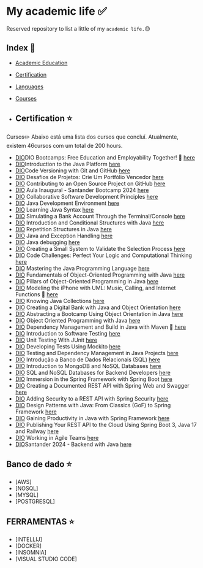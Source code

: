 # My academic life :white_check_mark:

Reserved repository to list a little of my `academic life.`:heart_eyes:


## Index :pushpin:
- [Academic Education](#education)
- [Certification](#certification)
- [Languages](#languages)
- [Courses](#courses)

- ## Certification <a name="certification"></a> :star:

Cursos✏️
Abaixo está uma lista dos cursos que concluí. Atualmente, existem 46cursos com um total de 200 hours.

- [DIO](https://www.dio.me/)DIO Bootcamps: Free Education and Employability Together! :paperclip: [here](https://hermes.dio.me/certificates/1TUAPLB3.pdf)
- [DIO](https://www.dio.me/)Introduction to the Java Platform [here](https://hermes.dio.me/certificates/ENQTVRL2.pdf)
- [DIO](https://www.dio.me/)Code Versioning with Git and GitHub [here](https://hermes.dio.me/certificates/G2LOGGIE.pdf)
- [DIO](https://www.dio.me/) Desafios de Projetos: Crie Um Portfólio Vencedor [here](https://hermes.dio.me/certificates/JIW9ZZR2.pdf)
- [DIO](https://www.dio.me/) Contributing to an Open Source Project on GitHub  [here](https://hermes.dio.me/certificates/WQG1KPAS.pdf)
- [DIO](https://www.dio.me/) Aula Inaugural - Santander Bootcamp 2024  [here](https://hermes.dio.me/certificates/DH1MSWWL.pdf)
- [DIO](https://www.dio.me/) Collaborative Software Development Principles [here](https://hermes.dio.me/certificates/HCZ7WMJ1.pdf)
- [DIO](https://www.dio.me/) Java Development Environment  [here](https://hermes.dio.me/certificates/HGGARMNL.pdf)
- [DIO](https://www.dio.me/) Learning Java Syntax [here](https://hermes.dio.me/certificates/ACLXVL25.pdf)
- [DIO](https://www.dio.me/) Simulating a Bank Account Through the Terminal/Console [here](https://hermes.dio.me/certificates/HYCD3IZ3.pdf)
- [DIO](https://www.dio.me/) Introduction and Conditional Structures with Java [here](https://hermes.dio.me/certificates/MABR5F91.pdf)
- [DIO](https://www.dio.me/) Repetition Structures in Java  [here](https://hermes.dio.me/certificates/VZT9RPD3.pdf)
- [DIO](https://www.dio.me/) Java and Exception Handling [here](https://hermes.dio.me/certificates/MVNMJR0G.pdf)
- [DIO](https://www.dio.me/) Java debugging  [here](https://hermes.dio.me/certificates/BAGWSLLI.pdf)
- [DIO](https://www.dio.me/) Creating a Small System to Validate the Selection Process  [here](https://hermes.dio.me/certificates/1FA2WFGW.pdf)
- [DIO](https://www.dio.me/) Code Challenges: Perfect Your Logic and Computational Thinking  [here](https://hermes.dio.me/certificates/CAYST7T1.pdf)
- [DIO](https://www.dio.me/) Mastering the Java Programming Language  [here](https://hermes.dio.me/certificates/PLOQUKGY.pdf)
- [DIO](https://www.dio.me/) Fundamentals of Object-Oriented Programming with Java  [here](https://hermes.dio.me/certificates/ROQABM0P.pdf)
- [DIO](https://www.dio.me/) Pillars of Object-Oriented Programming in Java [here](https://hermes.dio.me/certificates/75EYE6C5.pdf)
- [DIO](https://www.dio.me/) Modeling the iPhone with UML: Music, Calling, and Internet Functions :paperclip: [here](https://hermes.dio.me/certificates/YYPNLOZL.pdf)
- [DIO](https://www.dio.me/) Knowing Java Collections  [here](https://hermes.dio.me/certificates/KH4IHMCM.pdf)
- [DIO](https://www.dio.me/) Creating a Digital Bank with Java and Object Orientation  [here](https://hermes.dio.me/certificates/ETP3TAOA.pdf)
- [DIO](https://www.dio.me/) Abstracting a Bootcamp Using Object Orientation in Java  [here](https://hermes.dio.me/certificates/9BHA55J3.pdf)
- [DIO](https://www.dio.me/) Object Oriented Programming with Java  [here](https://hermes.dio.me/certificates/RWCWR6RO.pdf)
- [DIO](https://www.dio.me/) Dependency Management and Build in Java with Maven :paperclip: [here](https://hermes.dio.me/certificates/OG2QENI6.pdf)
- [DIO](https://www.dio.me/) Introduction to Software Testing  [here](https://hermes.dio.me/certificates/TUBOOBQV.pdf)
- [DIO](https://www.dio.me/) Unit Testing With JUnit  [here](https://hermes.dio.me/certificates/RNCSZZ4E.pdf)
- [DIO](https://www.dio.me/) Developing Tests Using Mockito [here](https://hermes.dio.me/certificates/FONA6SWD.pdf)
- [DIO](https://www.dio.me/) Testing and Dependency Management in Java Projects  [here](https://hermes.dio.me/certificates/TOYF4PVP.pdf)
- [DIO](https://www.dio.me/) Introdução a Banco de Dados Relacionais (SQL)  [here](https://hermes.dio.me/certificates/DJD5NEI8.pdf)
- [DIO](https://www.dio.me/) Introduction to MongoDB and NoSQL Databases [here](https://hermes.dio.me/certificates/XIEQEWGZ.pdf)
- [DIO](https://www.dio.me/) SQL and NoSQL Databases for Backend Developers [here](https://hermes.dio.me/certificates/XHDIHRZM.pdf)
- [DIO](https://www.dio.me/) Immersion in the Spring Framework with Spring Boot [here](https://hermes.dio.me/certificates/9XRMCXZL.pdf)
- [DIO](https://www.dio.me/) Creating a Documented REST API with Spring Web and Swagger [here](https://hermes.dio.me/certificates/OCGP7JGM.pdf)
- [DIO](https://www.dio.me/) Adding Security to a REST API with Spring Security  [here](https://hermes.dio.me/certificates/BKPDM07I.pdf)
- [DIO](https://www.dio.me/) Design Patterns with Java: From Classics (GoF) to Spring Framework  [here](https://hermes.dio.me/certificates/BJ7YRYJN.pdf)
- [DIO](https://www.dio.me/) Gaining Productivity in Java with Spring Framework [here](https://hermes.dio.me/certificates/TWXLBGQM.pdf)
- [DIO](https://www.dio.me/) Publishing Your REST API to the Cloud Using Spring Boot 3, Java 17 and Railway  [here](https://hermes.dio.me/certificates/EGXWRXSH.pdf)
- [DIO](https://www.dio.me/) Working in Agile Teams [here](https://hermes.dio.me/certificates/C3FBADPL.pdf)
- [DIO](https://www.dio.me/)Santander 2024 - Backend with Java  [here](https://hermes.dio.me/certificates/MY0H0EHZ.pdf)

 ## Banco de dado <a name="certification"></a> :star:
 
- [AWS]
- [NOSQL]
- [MYSQL]
- [POSTGRESQL]


## FERRAMENTAS <a name="certification"></a> :star:

- [INTELLIJ]
- [DOCKER]
- [INSOMNIA]
- [VISUAL STUDIO CODE]
